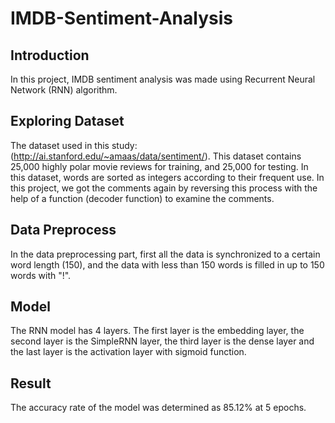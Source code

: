 # IMDB-Sentiment-Analysis

## Introduction

In this project, IMDB sentiment analysis was made using Recurrent Neural Network (RNN) algorithm.

## Exploring Dataset

The dataset used in this study: (http://ai.stanford.edu/~amaas/data/sentiment/). This dataset contains 25,000 highly polar movie reviews for training, and 25,000 for testing. In this dataset, words are sorted as integers according to their frequent use. In this project, we got the comments again by reversing this process with the help of a function (decoder function) to examine the comments.

## Data Preprocess

In the data preprocessing part, first all the data is synchronized to a certain word length (150), and the data with less than 150 words is filled in up to 150 words with "!".

## Model

The RNN model has 4 layers. The first layer is the embedding layer, the second layer is the SimpleRNN layer, the third layer is the dense layer and the last layer is the activation layer with sigmoid function.

## Result

 The accuracy rate of the model was determined as 85.12% at 5 epochs. 
